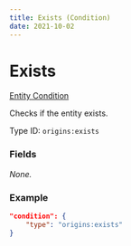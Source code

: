 ```yaml
---
title: Exists (Condition)
date: 2021-10-02
---
```

# Exists

[Entity Condition](../entity_conditions.md)

Checks if the entity exists.

Type ID: `origins:exists`

### Fields

_None._

### Example
```json
"condition": {
    "type": "origins:exists"
}
```